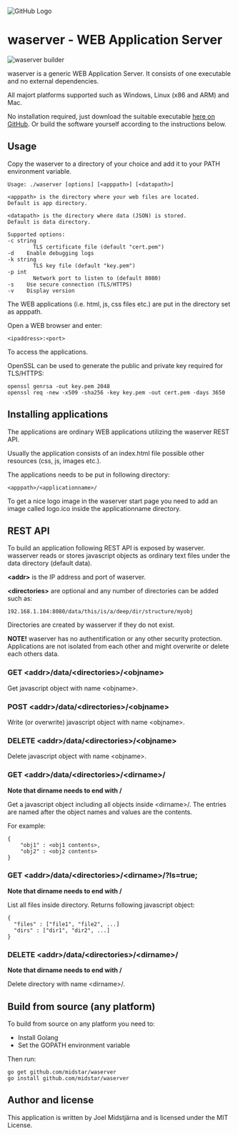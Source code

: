 ![GitHub Logo](logo.jpeg|width=30)

# waserver - WEB Application Server
![waserver builder](https://github.com/midstar/waserver/actions/workflows/build.yml/badge.svg)

waserver is a generic WEB Application Server. It consists of one executable 
and no external dependencies.

All majort platforms supported such as Windows, Linux (x86 and ARM)
and Mac.

No installation required, just download the suitable executable 
[here on GitHub](https://github.com/midstar/waserver/releases). Or build
the software yourself according to the instructions below.

## Usage

Copy the waserver to a directory of your choice and add it to your PATH
environment variable.

    Usage: ./waserver [options] [<apppath>] [<datapath>]

    <apppath> is the directory where your web files are located.
    Default is app directory.

    <datapath> is the directory where data (JSON) is stored.
    Default is data directory.

    Supported options:
    -c string
            TLS certificate file (default "cert.pem")
    -d    Enable debugging logs
    -k string
            TLS key file (default "key.pem")
    -p int
            Network port to listen to (default 8080)
    -s    Use secure connection (TLS/HTTPS)
    -v    Display version

The WEB applications (i.e. html, js, css files etc.) are put in the
directory set as apppath.

Open a WEB browser and enter:

    <ipaddress>:<port>

To access the applications.

OpenSSL can be used to generate the public and private key required for TLS/HTTPS:

    openssl genrsa -out key.pem 2048
    openssl req -new -x509 -sha256 -key key.pem -out cert.pem -days 3650

## Installing applications

The applications are ordinary WEB applications utilizing the waserver REST API.

Usually the application consists of an index.html file possible other resources
(css, js, images etc.).

The applications needs to be put in following directory:

    <apppath>/<applicationname>/

To get a nice logo image in the waserver start page you need to add an image 
called logo.ico inside the applicationname directory.

## REST API

To build an application following REST API is exposed by waserver. wasserver
reads or stores javascript objects as ordinary text files under the data
directory (default data).

**&lt;addr&gt;** is the IP address and port of waserver.

**&lt;directories&gt;** are optional and any number of directories can be
added such as:

    192.168.1.104:8080/data/this/is/a/deep/dir/structure/myobj

Directories are created by wasserver if they do not exist.

**NOTE!** waserver has no authentification or any other security protection.
Applications are not isolated from each other and might overwrite or delete each
others data. 

### GET &lt;addr&gt;/data/&lt;directories&gt;/&lt;objname&gt;

Get javascript object with name &lt;objname&gt;. 

### POST &lt;addr&gt;/data/&lt;directories&gt;/&lt;objname&gt;

Write (or overwrite) javascript object with name &lt;objname&gt;.

### DELETE &lt;addr&gt;/data/&lt;directories&gt;/&lt;objname&gt;

Delete javascript object with name &lt;objname&gt;.  

### GET &lt;addr&gt;/data/&lt;directories&gt;/&lt;dirname&gt;/

**Note that dirname needs to end with /**

Get a javascript object including all objects inside &lt;dirname&gt;/.
The entries are named after the object names and values are the contents. 

For example:

    {
        "obj1" : <obj1 contents>,
        "obj2" : <obj2 contents>
    }

### GET &lt;addr&gt;/data/&lt;directories&gt;/&lt;dirname&gt;/?ls=true;

**Note that dirname needs to end with /**

List all files inside directory. Returns following javascript object:

    {
      "files" : ["file1", "file2", ...]
      "dirs" : ["dir1", "dir2", ...]
    }

### DELETE &lt;addr&gt;/data/&lt;directories&gt;/&lt;dirname&gt;/

**Note that dirname needs to end with /**

Delete directory with name &lt;dirname&gt;/.

## Build from source (any platform)

To build from source on any platform you need to:

* Install Golang 
* Set the GOPATH environment variable

Then run:

    go get github.com/midstar/waserver
    go install github.com/midstar/waserver


## Author and license

This application is written by Joel Midstjärna and is licensed under the MIT License.